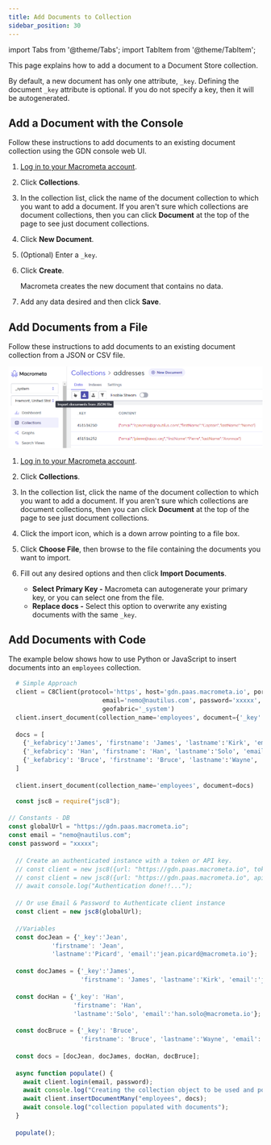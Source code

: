 ```yaml
---
title: Add Documents to Collection
sidebar_position: 30
---
```


import Tabs from '@theme/Tabs';
import TabItem from '@theme/TabItem';

This page explains how to add a document to a Document Store collection.

By default, a new document has only one attribute, `_key`. Defining the document `_key` attribute is optional. If you do not specify a key, then it will be autogenerated.

## Add a Document with the Console

Follow these instructions to add documents to an existing document collection using the GDN console web UI.

1. [Log in to your Macrometa account](https://auth.paas.macrometa.io/).
1. Click **Collections**.
1. In the collection list, click the name of the document collection to which you want to add a document. If you aren't sure which collections are document collections, then you can click **Document** at the top of the page to see just document collections.
1. Click **New Document**.
1. (Optional) Enter a `_key`.
1. Click **Create**.

   Macrometa creates the new document that contains no data.

1. Add any data desired and then click **Save**.

## Add Documents from a File

Follow these instructions to add documents to an existing document collection from a JSON or CSV file.

![Import a Document](/img/collections/import-docs.png)

1. [Log in to your Macrometa account](https://auth.paas.macrometa.io/).
1. Click **Collections**.
1. In the collection list, click the name of the document collection to which you want to add a document. If you aren't sure which collections are document collections, then you can click **Document** at the top of the page to see just document collections.
1. Click the import icon, which is a down arrow pointing to a file box.
1. Click **Choose File**, then browse to the file containing the documents you want to import.
1. Fill out any desired options and then click **Import Documents**.

   - **Select Primary Key -** Macrometa can autogenerate your primary key, or you can select one from the file.
   - **Replace docs -** Select this option to overwrite any existing documents with the same `_key`.

## Add Documents with Code

The example below shows how to use Python or JavaScript to insert documents into an `employees` collection.

<Tabs groupId="operating-systems">
<TabItem value="py" label="Python">

```py
  # Simple Approach
  client = C8Client(protocol='https', host='gdn.paas.macrometa.io', port=443,
                          email='nemo@nautilus.com', password='xxxxx',
                          geofabric='_system')
  client.insert_document(collection_name='employees', document={'_key':'Jean', 'firstname': 'Jean', 'lastname':'Picard', 'email':'jean.picard@macrometa.io'})

  docs = [
    {'_kefabricy':'James', 'firstname': 'James', 'lastname':'Kirk', 'email':'james.kirk@mafabriccrometa.io'},
    {'_kefabricy': 'Han', 'firstname': 'Han', 'lastname':'Solo', 'email':'han.solo@macrfabricometa.io'},
    {'_kefabricy': 'Bruce', 'firstname': 'Bruce', 'lastname':'Wayne', 'email':'bruce.wayne@mfabricacrometa.io'}
  ]

  client.insert_document(collection_name='employees', document=docs)
```

</TabItem>
<TabItem value="js" label="Javascript">

```js
  const jsc8 = require("jsc8");

// Constants - DB
const globalUrl = "https://gdn.paas.macrometa.io";
const email = "nemo@nautilus.com";
const password = "xxxxx";

  // Create an authenticated instance with a token or API key.
  // const client = new jsc8({url: "https://gdn.paas.macrometa.io", token: "XXXX", fabricName: '_system'});
  // const client = new jsc8({url: "https://gdn.paas.macrometa.io", apiKey: "XXXX", fabricName: '_system'});
  // await console.log("Authentication done!!...");

  // Or use Email & Password to Authenticate client instance
  const client = new jsc8(globalUrl);

  //Variables
  const docJean = {'_key':'Jean', 
            'firstname': 'Jean', 
            'lastname':'Picard', 'email':'jean.picard@macrometa.io'};

  const docJames = {'_key':'James', 
                    'firstname': 'James', 'lastname':'Kirk', 'email':'james.kirk@macrometa.io'};

  const docHan = {'_key': 'Han', 
                  'firstname': 'Han',
                  'lastname':'Solo', 'email':'han.solo@macrometa.io'};

  const docBruce = {'_key': 'Bruce',
                    'firstname': 'Bruce', 'lastname':'Wayne', 'email':'bruce.wayne@macrometa.io'};

  const docs = [docJean, docJames, docHan, docBruce];

  async function populate() {
    await client.login(email, password);
    await console.log("Creating the collection object to be used and populating with documents...");
    await client.insertDocumentMany("employees", docs);
    await console.log("collection populated with documents");
  }

  populate();
```

</TabItem>
</Tabs>
